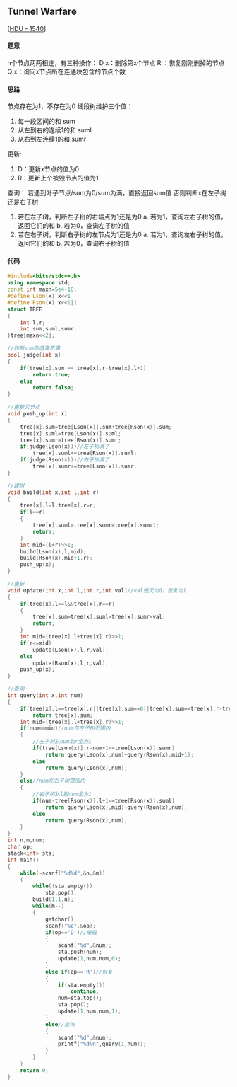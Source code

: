 ## Tunnel Warfare 
[[HDU - 1540](http://acm.hdu.edu.cn/showproblem.php?pid=1540)]


#### 题意
n个节点两两相连，有三种操作：
D x：删除第x个节点
R  ：恢复刚刚删掉的节点
Q x：询问x节点所在连通块包含的节点个数

#### 思路
节点存在为1，不存在为0
线段树维护三个值：
1. 每一段区间的和 sum
2. 从左到右的连续1的和 suml
3. 从右到左连续1的和 sumr

更新:
1. D：更新x节点的值为0
2. R：更新上个被毁节点的值为1

查询：
若遇到叶子节点/sum为0/sum为满，直接返回sum值
否则判断x在左子树还是右子树
1. 若在左子树，判断左子树的右端点为1还是为0
    a. 若为1，查询左右子树的值，返回它们的和
    b. 若为0，查询左子树的值
2. 若在右子树，判断右子树的左节点为1还是为0
    a. 若为1，查询左右子树的值，返回它们的和
    b. 若为0，查询右子树的值

#### 代码
```cpp
#include<bits/stdc++.h>
using namespace std;
const int maxn=5e4+10;
#define Lson(x) x<<1
#define Rson(x) x<<1|1
struct TREE
{
    int l,r;
    int sum,suml,sumr;
}tree[maxn<<2];

//判断sum的值满不满
bool judge(int x)
{
    if(tree[x].sum == tree[x].r-tree[x].l+1)
        return true;
    else
        return false;
}

//更新父节点
void push_up(int x)
{
    tree[x].sum=tree[Lson(x)].sum+tree[Rson(x)].sum;
    tree[x].suml=tree[Lson(x)].suml;
    tree[x].sumr=tree[Rson(x)].sumr;
    if(judge(Lson(x)))//左子树满了
        tree[x].suml+=tree[Rson(x)].suml;
    if(judge(Rson(x)))//右子树满了
        tree[x].sumr+=tree[Lson(x)].sumr;
}

//建树
void build(int x,int l,int r)
{
    tree[x].l=l,tree[x].r=r;
    if(l==r)
    {
        tree[x].suml=tree[x].sumr=tree[x].sum=1;
        return;
    }
    int mid=(l+r)>>1;
    build(Lson(x),l,mid);
    build(Rson(x),mid+1,r);
    push_up(x);
}

//更新
void update(int x,int l,int r,int val)//val毁灭为0，恢复为1
{
    if(tree[x].l==l&&tree[x].r==r)
    {
        tree[x].sum=tree[x].suml=tree[x].sumr=val;
        return;
    }
    int mid=(tree[x].l+tree[x].r)>>1;
    if(r<=mid)
        update(Lson(x),l,r,val);
    else
        update(Rson(x),l,r,val);
    push_up(x);
}

//查询
int query(int x,int num)
{
    if(tree[x].l==tree[x].r||tree[x].sum==0||tree[x].sum==tree[x].r-tree[x].l+1)//到达叶子节点或空或满，就直接返回
        return tree[x].sum;
    int mid=(tree[x].l+tree[x].r)>>1;
    if(num<=mid)//num在左子树范围内
    {
        //左子树从num到r全为1
        if(tree[Lson(x)].r-num+1<=tree[Lson(x)].sumr)
            return query(Lson(x),num)+query(Rson(x),mid+1);
        else
            return query(Lson(x),num);
    }
    else//num在右子树范围内
    {
        //右子树从l到num全为1
        if(num-tree[Rson(x)].l+1<=tree[Rson(x)].suml)
            return query(Lson(x),mid)+query(Rson(x),num);
        else
            return query(Rson(x),num);
    }
}
int n,m,num;
char op;
stack<int> sta;
int main()
{
    while(~scanf("%d%d",&n,&m))
    {
        while(!sta.empty())
            sta.pop();
        build(1,1,n);
        while(m--)
        {
            getchar();
            scanf("%c",&op);
            if(op=='D')//摧毁
            {
                scanf("%d",&num);
                sta.push(num);
                update(1,num,num,0);
            }
            else if(op=='R')//恢复
            {
                if(sta.empty())
                    continue;
                num=sta.top();
                sta.pop();
                update(1,num,num,1);
            }
            else//查询
            {
                scanf("%d",&num);
                printf("%d\n",query(1,num));
            }
        }
    }
    return 0;
}

```